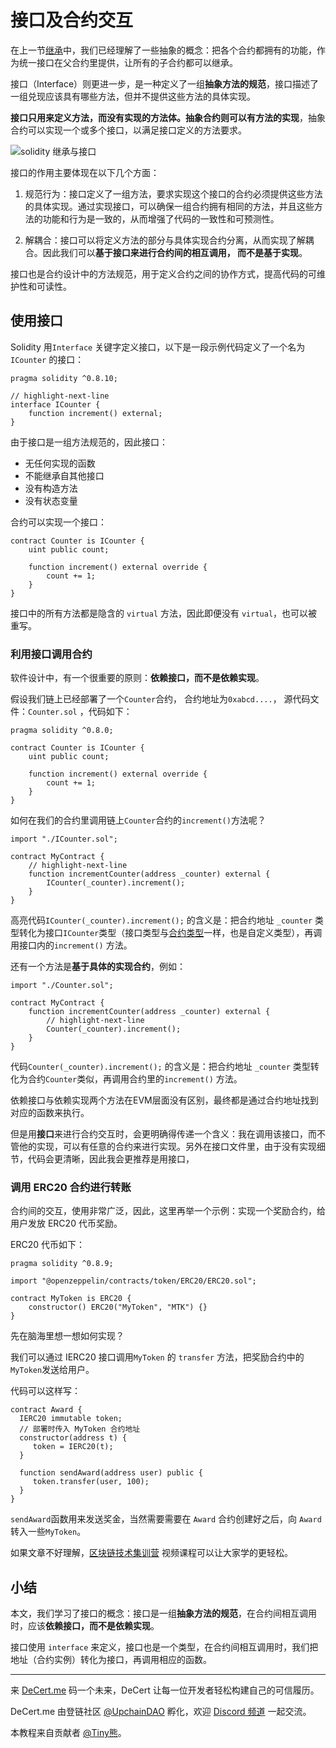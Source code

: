# 接口及合约交互

在上一节[继承](./16_is.md)中，我们已经理解了一些抽象的概念：把各个合约都拥有的功能，作为统一接口在父合约里提供，让所有的子合约都可以继承。

接口（Interface）则更进一步，是一种定义了一组**抽象方法的规范**，接口描述了一组兑现应该具有哪些方法，但并不提供这些方法的具体实现。

**接口只用来定义方法，而没有实现的方法体。抽象合约则可以有方法的实现**，抽象合约可以实现一个或多个接口，以满足接口定义的方法要求。



![solidity 继承与接口](https://img.learnblockchain.cn/pics/20230730113739.png!decert.logo.water)



接口的作用主要体现在以下几个方面：

1. 规范行为：接口定义了一组方法，要求实现这个接口的合约必须提供这些方法的具体实现。通过实现接口，可以确保一组合约拥有相同的方法，并且这些方法的功能和行为是一致的，从而增强了代码的一致性和可预测性。

2. 解耦合：接口可以将定义方法的部分与具体实现合约分离，从而实现了解耦合。因此我们可以**基于接口来进行合约间的相互调用， 而不是基于实现**。

   

接口也是合约设计中的方法规范，用于定义合约之间的协作方式，提高代码的可维护性和可读性。



## 使用接口

Solidity 用`Interface` 关键字定义接口，以下是一段示例代码定义了一个名为`ICounter` 的接口：

```solidity
pragma solidity ^0.8.10;

// highlight-next-line
interface ICounter {
    function increment() external;
}

```

由于接口是一组方法规范的，因此接口：

- 无任何实现的函数
- 不能继承自其他接口
- 没有构造方法
- 没有状态变量



合约可以实现一个接口：

```solidity
contract Counter is ICounter {
    uint public count;

    function increment() external override {
        count += 1;
    }
}
```

接口中的所有方法都是隐含的 `virtual` 方法，因此即便没有 `virtual`，也可以被重写。



### 利用接口调用合约

软件设计中，有一个很重要的原则：**依赖接口，而不是依赖实现**。

假设我们链上已经部署了一个`Counter`合约， 合约地址为`0xabcd....`， 源代码文件：`Counter.sol` ，代码如下：

```solidity
pragma solidity ^0.8.0;

contract Counter is ICounter {
    uint public count;

    function increment() external override {
        count += 1;
    }
}

```

如何在我们的合约里调用链上`Counter`合约的`increment()`方法呢？



```solidity
import "./ICounter.sol";

contract MyContract {
    // highlight-next-line
    function incrementCounter(address _counter) external {
        ICounter(_counter).increment();
    }
}

```



高亮代码`ICounter(_counter).increment();`  的含义是：把合约地址 `_counter`  类型转化为接口`ICounter`类型（接口类型与[合约类型](./6_contract.md)一样，也是自定义类型），再调用接口内的`increment()` 方法。



还有一个方法是**基于具体的实现合约**，例如：

```solidity
import "./Counter.sol";

contract MyContract {
    function incrementCounter(address _counter) external {
        // highlight-next-line
        Counter(_counter).increment();
    }
}
```

代码`Counter(_counter).increment();`  的含义是：把合约地址 `_counter`  类型转化为合约`Counter`类似，再调用合约里的`increment()` 方法。



依赖接口与依赖实现两个方法在EVM层面没有区别，最终都是通过合约地址找到对应的函数来执行。

但是用**接口**来进行合约交互时，会更明确得传递一个含义：我在调用该接口，而不管他的实现，可以有任意的合约来进行实现。另外在接口文件里，由于没有实现细节，代码会更清晰，因此我会更推荐是用接口，



### 调用 ERC20 合约进行转账

合约间的交互，使用非常广泛，因此，这里再举一个示例：实现一个奖励合约，给用户发放 ERC20 代币奖励。

ERC20 代币如下：

```solidity
pragma solidity ^0.8.9;

import "@openzeppelin/contracts/token/ERC20/ERC20.sol";

contract MyToken is ERC20 {
    constructor() ERC20("MyToken", "MTK") {}
}
```



先在脑海里想一想如何实现？

我们可以通过 IERC20 接口调用`MyToken` 的 `transfer`  方法，把奖励合约中的`MyToken`发送给用户。

代码可以这样写：

```solidity
contract Award {
  IERC20 immutable token;
  // 部署时传入 MyToken 合约地址
  constructor(address t) {
     token = IERC20(t);
  }

  function sendAward(address user) public {
     token.transfer(user, 100);
  }
}
```

`sendAward`函数用来发送奖金，当然需要需要在 `Award` 合约创建好之后，向 `Award` 转入一些`MyToken`。



如果文章不好理解，[区块链技术集训营](https://learnblockchain.cn/course/28) 视频课程可以让大家学的更轻松。





## 小结 

本文，我们学习了接口的概念：接口是一组**抽象方法的规范**，在合约间相互调用时，应该**依赖接口，而不是依赖实现**。

接口使用 `interface` 来定义，接口也是一个类型，在合约间相互调用时，我们把地址（合约实例）转化为接口，再调用相应的函数。





------

来 [DeCert.me](https://decert.me/quests/10003) 码一个未来，DeCert 让每一位开发者轻松构建自己的可信履历。


DeCert.me 由登链社区 [@UpchainDAO](https://twitter.com/upchaindao) 孵化，欢迎 [Discord 频道](https://discord.com/invite/kuSZHftTqe) 一起交流。

本教程来自贡献者 [@Tiny熊](https://twitter.com/tinyxiong_eth)。









